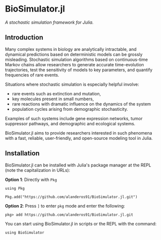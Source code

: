 # BioSimulator.jl

*A stochastic simulation framework for Julia.*

## Introduction

Many complex systems in biology are analytically intractable, and dynamical predictions based on deterministic models can be grossly misleading.
Stochastic simulation algorithms based on continuous-time Markov chains allow researchers to generate accurate time-evolution trajectories, test the sensitivity of models to key parameters, and quantify frequencies of rare events.

Situations where stochastic simulation is especially helpful involve:

- rare events such as extinction and mutation,
- key molecules present in small numbers,
- rare reactions with dramatic influence on the dynamics of the system
- population cycles arising from demographic stochasticity.

Examples of such systems include gene expression networks, tumor suppressor pathways, and demographic and ecological systems.

BioSimulator.jl aims to provide researchers interested in such phenomena with a fast, reliable, user-friendly, and open-source modeling tool in Julia.

## Installation

BioSimulator.jl can be installed with Julia's package manager at the REPL (note the capitalization in URLs):

**Option 1**: Directly with `Pkg`

```
using Pkg

Pkg.add("https://github.com/alanderos91/BioSimulator.jl.git")
```

**Option 2**: Press `]` to enter `pkg` mode and enter the following:

```
pkg> add https://github.com/alanderos91/BioSimulator.jl.git
```

You can start using BioSimulator.jl in scripts or the REPL with the command:

```
using BioSimulator
```
